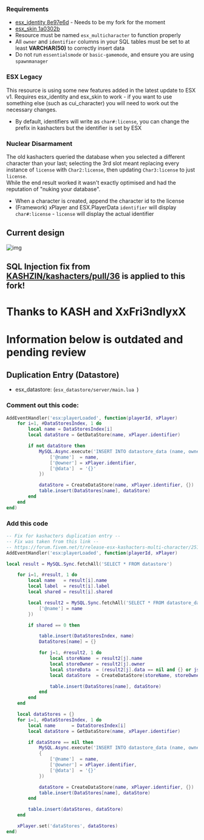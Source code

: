 
### Requirements
* [esx_identity 8e97e6d](https://github.com/thelindat/esx_identity/tree/8e97e6dcc264dbd9f77ec51790cce77873a4b39a) - Needs to be my fork for the moment
* [esx_skin 1a0302b](https://github.com/esx-framework/esx_skin/tree/1a0302be4d6dc44d4cb80588775c8723e6f8d6c4)
* Resource must be named `esx_multicharacter` to function properly
* All `owner` and `identifier` columns in your SQL tables must be set to at least **VARCHAR(50)** to correctly insert data
* Do not run `essentialsmode` or `basic-gamemode`, and ensure you are using `spawnmanager`
 
 
### ESX Legacy  
This resource is using some new features added in the latest update to ESX v1.
Requires esx_identity and esx_skin to work - if you want to use something else (such as cui_character) you will need to work out the necessary changes.
* By default, identifiers will write as `char#:license`, you can change the prefix in kashacters but the identifier is set by ESX


### Nuclear Disarmament  
The old kashacters queried the database when you selected a different character than your last; selecting the 3rd slot meant replacing every instance of `license` with `Char2:license`, then updating `Char3:license` to just `license`.  
While the end result worked it wasn't exactly optimised and had the reputation of "nuking your database".
* When a character is created, append the character id to the license
* (Framework) xPlayer and ESX.PlayerData `identifier` will display `char#:license` - `license` will display the actual identifier


## Current design
![img](https://i.gyazo.com/9ec7181c10679e4053ced5349884f4e8.jpg)

## SQL Injection fix from [KASHZIN/kashacters/pull/36](https://github.com/KASHZIN/kashacters/pull/36) is applied to this fork!

# Thanks to KASH and XxFri3ndlyxX



# Information below is outdated and pending review

## Duplication Entry (Datastore)

* esx_datastore: (`esx_datastore/server/main.lua `)
### Comment out this code:
```lua
AddEventHandler('esx:playerLoaded', function(playerId, xPlayer)
    for i=1, #DataStoresIndex, 1 do
        local name = DataStoresIndex[i]
        local dataStore = GetDataStore(name, xPlayer.identifier)

        if not dataStore then
            MySQL.Async.execute('INSERT INTO datastore_data (name, owner, data) VALUES (@name, @owner, @data)', {
                ['@name']  = name,
                ['@owner'] = xPlayer.identifier,
                ['@data']  = '{}'
            })

            dataStore = CreateDataStore(name, xPlayer.identifier, {})
            table.insert(DataStores[name], dataStore)
        end
    end
end)
```

### Add this code 
```lua
-- Fix for kashacters duplication entry --
-- Fix was taken from this link --
-- https://forum.fivem.net/t/release-esx-kashacters-multi-character/251613/448?u=xxfri3ndlyxx --
AddEventHandler('esx:playerLoaded', function(playerId, xPlayer)

local result = MySQL.Sync.fetchAll('SELECT * FROM datastore')

    for i=1, #result, 1 do
        local name   = result[i].name
        local label  = result[i].label
        local shared = result[i].shared

        local result2 = MySQL.Sync.fetchAll('SELECT * FROM datastore_data WHERE name = @name', {
            ['@name'] = name
        })

        if shared == 0 then

            table.insert(DataStoresIndex, name)
            DataStores[name] = {}

            for j=1, #result2, 1 do
                local storeName  = result2[j].name
                local storeOwner = result2[j].owner
                local storeData  = (result2[j].data == nil and {} or json.decode(result2[j].data))
                local dataStore  = CreateDataStore(storeName, storeOwner, storeData)

                table.insert(DataStores[name], dataStore)
            end
        end
    end

    local dataStores = {}
    for i=1, #DataStoresIndex, 1 do
        local name      = DataStoresIndex[i]
        local dataStore = GetDataStore(name, xPlayer.identifier)

        if dataStore == nil then
            MySQL.Async.execute('INSERT INTO datastore_data (name, owner, data) VALUES (@name, @owner, @data)',
            {
                ['@name']  = name,
                ['@owner'] = xPlayer.identifier,
                ['@data']  = '{}'
            })

            dataStore = CreateDataStore(name, xPlayer.identifier, {})
            table.insert(DataStores[name], dataStore)
        end

        table.insert(dataStores, dataStore)
    end

    xPlayer.set('dataStores', dataStores)
end)
```
